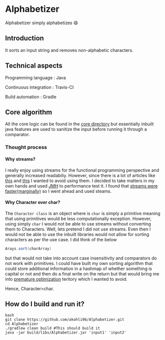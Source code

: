 # Alphabetizer

 Alphabetizer simply alphabetizes :smile:

## Introduction

   It sorts an input string and removes non-alphabetic characters.

## Technical aspects

Programming language : Java

Continuous integration : Travis-CI

Build automation : Gradle

## Core algorithm

All the core logic can be found in the [core directory](https://github.com/akohli96/Alphabetizer/tree/master/src/main/java/core)
but essentially inbuilt java features are used to sanitize the input before running it through a comparator.

### Thought process

#### Why streams?
I really enjoy using streams for the functional programming perspective and generally increased readabiliy.
However, since there is a lot of articles like [this](https://jaxenter.com/java-performance-tutorial-how-fast-are-the-java-8-streams-118830.html) and [this](https://blog.overops.com/benchmark-how-java-8-lambdas-and-streams-can-make-your-code-5-times-slower/) I wanted to avoid using them.
I decided to take matters in my own hands and used [JMH](https://openjdk.java.net/projects/code-tools/jmh/) to performance test it.
I found that [streams were faster(marginally)](https://github.com/akohli96/Alphabetizer/blob/master/src/main/resources/performance.txt) so I went ahead and used steams.

#### Why Character over char?
The ```Character class``` is an object where is ```char``` is simply a primitive meaning that using primitives would be less computationally exception.
However, using simply ```char``` I would not be able to use streams without converting them to Characters.
Well, lets pretend I did not use streams. Even then I would not be able to use the inbuilt libraries would not allow for sorting characters as per the use case. I did think of the below
``` java
Arays.sort(charArray)
```
but that would not take into account case insensitivity and comparators do not work with primitives. I could have built my own sorting algorithm that could store additional information in a hashmap of whether something is capital or not and then do a final write on the return but that would bring me into [premature optimization](https://stackify.com/premature-optimization-evil/) teritory which I wanted to avoid.

Hence, Character>char.

## How do I build and run it?

```
bash
git clone https://github.com/akohli96/Alphabetizer.git
cd Alphabetizer
./gradlew clean build #This should build it
java -jar build/libs/Alphabetizer.jar 'input1' 'input2'
```
